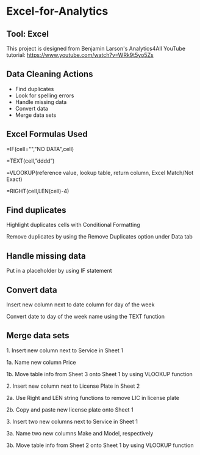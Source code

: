# Excel-for-Analytics

## Tool: Excel
This project is designed from Benjamin Larson's Analytics4All YouTube tutorial: https://www.youtube.com/watch?v=WRk9t5yo5Zs

## Data Cleaning Actions
* Find duplicates
* Look for spelling errors
* Handle missing data
* Convert data
* Merge data sets

## Excel Formulas Used
<p>=IF(cell="","NO DATA",cell)</p>
<p>=TEXT(cell,”dddd”)</p>
<p>=VLOOKUP(reference value, lookup table, return column, Excel Match/Not Exact)<p>
<p>=RIGHT(cell,LEN(cell)-4)</p>
  
## Find duplicates
<p>Highlight duplicates cells with Conditional Formatting</p>
<p>Remove duplicates by using the Remove Duplicates option under Data tab</p>

## Handle missing data 
<p>Put in a placeholder by using IF statement</p>

## Convert data
<p>Insert new column next to date column for day of the week</p>
<p>Convert date to day of the week name using the TEXT function</p>

## Merge data sets
<p>1. Insert new column next to Service in Sheet 1</p>
<p>1a. Name new column Price</p>
<p>1b. Move table info from Sheet 3 onto Sheet 1 by using VLOOKUP function</p>

<p>2. Insert new column next to License Plate in Sheet 2</p>
<p>2a. Use Right and LEN string functions to remove LIC in license plate</p>
<p>2b. Copy and paste new license plate onto Sheet 1</p>

<p>3. Insert two new columns next to Service in Sheet 1</p>
<p>3a. Name two new columns Make and Model, respectively</p>
<p>3b. Move table info from Sheet 2 onto Sheet 1 by using VLOOKUP function</p>







